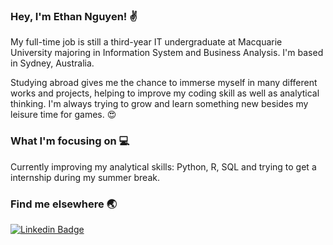 ### Hey, I'm Ethan Nguyen! :v: 

My full-time job is still a third-year IT undergraduate at Macquarie University majoring in Information System and Business Analysis. I'm based in Sydney, Australia.

Studying abroad gives me the chance to immerse myself in many different works and projects, helping to improve my coding skill as well as analytical thinking. I'm always trying to grow and learn something new besides my leisure time for games. :heart_eyes:

### What I'm focusing on :computer:

Currently improving my analytical skills: Python, R, SQL and trying to get a internship during my summer break. 

### Find me elsewhere :earth_asia:

[![Linkedin Badge](https://img.shields.io/badge/-LinkedIn-blue?style=flat-square&logo=Linkedin&logoColor=white&link=https://www.linkedin.com/in/harshkumarkhatri/)](https://www.linkedin.com/in/ethan-nguyen-187678218/)
